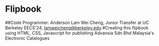 # Flipbook

##Code Programmer: Anderson Lam Wei Cheng, Junior Transfer at UC Berkeley EECS'24, lamweicheng@berkeley.edu
#Creating this flipbook using HTML, CSS, Javascript for publishing Advansia Sdn Bhd Malaysia's Electronic Catalogues 
